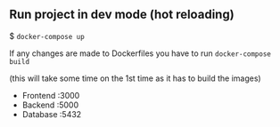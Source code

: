 ## Run project in dev mode (hot reloading)

$ `docker-compose up`

If any changes are made to Dockerfiles you have to run `docker-compose build`

(this will take some time on the 1st time as it has to build the images)

- Frontend :3000 
- Backend  :5000 
- Database :5432 
